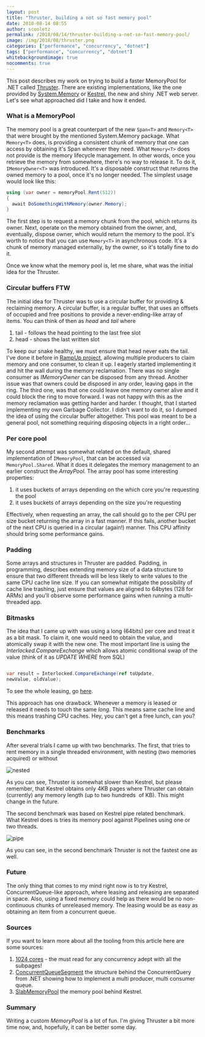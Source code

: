 ```yaml
---
layout: post
title: "Thruster, building a not so fast memory pool"
date: 2018-08-14 08:55
author: scooletz
permalink: /2018/08/14/thruster-building-a-not-so-fast-memory-pool/
image: /img/2018/08/thruster.png
categories: ["performance", "concurrency", "dotnet"]
tags: ["performance", "concurrency", "dotnet"]
whitebackgroundimage: true
nocomments: true
---
```


This post describes my work on trying to build a faster MemoryPool for .NET called [Thruster](https://github.com/Scooletz/Thruster). There are existing implementations, like the one provided by [System.Memory](https://www.nuget.org/packages/System.Memory/) or [Kestrel](https://github.com/aspnet/KestrelHttpServer), the new and shiny .NET web server. Let's see what approached did I take and how it ended.

### What is a MemoryPool

The memory pool is a great counterpart of the new `Span<T>` and `Memory<T>` that were brought by the mentioned System.Memory package. What `Memory<T>` does, is providing a consistent chunk of memory that one can access by obtaining it's Span whenever they need. What `Memory<T>` does not provide is the memory lifecycle management. In other words, once you retrieve the memory from somewhere, there's no way to release it. To do it, `IMemoryOwner<T>` was introduced. It's a disposable construct that returns the owned memory to a pool, once it's no longer needed. The simplest usage would look like this:

```csharp
using (var owner = memoryPool.Rent(512))
{
  await DoSomethingWithMemory(owner.Memory);
}
```

The first step is to request a memory chunk from the pool, which returns its owner. Next, operate on the memory obtained from the owner, and, eventually, dispose owner, which would return the memory to the pool. It's worth to notice that you can use `Memory<T>` in asynchronous code. It's a chunk of memory managed externally, by the owner, so it's totally fine to do it.

Once we know what the memory pool is, let me share, what was the initial idea for the Thruster.

### Circular buffers FTW

The initial idea for Thruster was to use a circular buffer for providing & reclaiming memory. A circular buffer, is a regular buffer, that uses an offsets of occupied and free positions to provide a never-ending-like array of items. You can think of then as *head* and *tail* where

1. tail - follows the head pointing to the last free slot
1. head - shows the last written slot

To keep our snake healthy, we must ensure that head never eats the tail. I've done it before in [RampUp project](https://github.com/Scooletz/RampUp/blob/master/src/RampUp/Ring/ManyToOneRingBuffer.cs), allowing multiple producers to claim memory and one consumer, to clean it up. I eagerly started implementing it and hit the wall during the memory reclamation. There was no single consumer as *IMemoryOwner* can be disposed from any thread. Another issue was that owners could be disposed in any order, leaving gaps in the ring. The third one, was that one could leave one memory owner alive and it could block the ring to move forward. I was not happy with this as the memory reclamation was getting harder and harder. I thought, that I started implementing my own Garbage Collector. I didn't want to do it, so I dumped the idea of using the circular buffer altogether. This pool was meant to be a general pool, not something requiring disposing objects in a right order...

### Per core pool

My second attempt was somewhat related on the default, shared implementation of `IMemoryPool`, that can be accessed via `MemoryPool.Shared`. What it does it delegates the memory management to an earlier construct the *ArrayPool*. The array pool has some interesting properties:

1. it uses buckets of arrays depending on the which core you're requesting the pool
1. it uses buckets of arrays depending on the size you're requesting

Effectively, when requesting an array, the call should go to the per CPU per size bucket returning the array in a fast manner. If this fails, another bucket of the next CPU is queried in a circular (again!) manner. This CPU affinity should bring some performance gains.

### Padding

Some arrays and structures in Thruster are padded. Padding, in programming, describes extending memory size of a data structure to ensure that two different threads will be less likely to write values to the same CPU cache line size. If you can somewhat mitigate the possibility of cache line trashing, just ensure that values are aligned to 64bytes (128 for ARMs) and you'll observe some performance gains when running a multi-threaded app.

### Bitmasks

The idea that I came up with was using a long (64bits) per core and treat it as a bit mask. To claim it, one would need to obtain the value, and atomically swap it with the new one. The most important line is using the *Interlocked.CompareExchange* which allows atomic conditional swap of the value (think of it as *UPDATE WHERE* from SQL)

```csharp

var result = Interlocked.CompareExchange(ref toUpdate,
newValue, oldValue);

```

To see the whole leasing, go [here](https://github.com/Scooletz/Thruster/blob/develop/src/Thruster/Leasing.cs).

This approach has one drawback. Whenever a memory is leased or released it needs to touch the same *long*. This means same cache line and this means trashing CPU caches. Hey, you can't get a free lunch, can you?

### Benchmarks

After several trials I came up with two benchmarks. The first, that tries to rent memory in a single threaded environment, with nesting (two memories acquired) or without

![nested](/img/2018/08/nested.png)

As you can see, Thruster is somewhat slower than Kestrel, but please remember, that Kestrel obtains only 4KB pages where Thruster can obtain (currently) any memory length (up to two hundreds  of KB). This might change in the future.

The second benchmark was based on Kestrel pipe related benchmark. What Kestrel does is tries its memory pool against Pipelines using one or two threads.

![pipe](/img/2018/08/pipe.png)

As you can see, in the second benchmark Thruster is not the fastest one as well.

### Future

The only thing that comes to my mind right now is to try Kestrel, ConcurrentQueue-like approach, where leasing and releasing are separated in space. Also, using a fixed memory could help as there would be no non-continuous chunks of unreleased memory. The leasing would be as easy as obtaining an item from a concurrent queue.

### Sources

If you want to learn more about all the tooling from this article here are some sources:

1. [1024 cores](http://www.1024cores.net/home/lock-free-algorithms) - the must read for any concurrency adept with all the subpages!
1. [ConcurrentQueueSegment](https://github.com/dotnet/coreclr/blob/master/src/System.Private.CoreLib/shared/System/Collections/Concurrent/ConcurrentQueueSegment.cs) the structure behind the ConcurrentQuery from .NET showing how to implement a multi producer, multi consumer queue.
1. [SlabMemoryPool](https://github.com/aspnet/KestrelHttpServer/blob/release/2.2/shared/Microsoft.Extensions.Buffers.MemoryPool.Sources/SlabMemoryPool.cs) the memory pool behind Kestrel.

### Summary

Writing a custom *MemoryPool* is a lot of fun. I'm giving Thruster a bit more time now, and, hopefully, it can be better some day.
